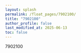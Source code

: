 ```yaml
---
layout: splash
permalink: /float_pages/7902100/
title: "7902100"
author_profile: false
last_modified_at: 2025-06-13
toc: false
---
```

 
7902100
